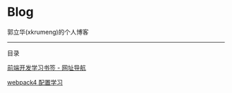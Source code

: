 # Blog

郭立华(xkrumeng)的个人博客

--------------------------------------------------------------

目录
 
[前端开发学习书签 - 网址导航](./bookmark.md)

[webpack4 配置学习](./react/webpack4/webpack4.md)

